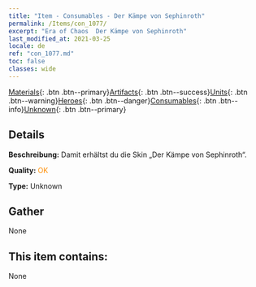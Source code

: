 ```yaml
---
title: "Item - Consumables - Der Kämpe von Sephinroth"
permalink: /Items/con_1077/
excerpt: "Era of Chaos  Der Kämpe von Sephinroth"
last_modified_at: 2021-03-25
locale: de
ref: "con_1077.md"
toc: false
classes: wide
---
```

 [Materials](/de/Items/){: .btn .btn--primary}[Artifacts](/de/Items/Artifacts/){: .btn .btn--success}[Units](/de/Items/Units/){: .btn .btn--warning}[Heroes](/de/Items/Heroes/){: .btn .btn--danger}[Consumables](/de/Items/Consumables/){: .btn .btn--info}[Unknown](/de/Items/Unknown/){: .btn .btn--primary}

## Details
 **Beschreibung:** Damit erhältst du die Skin „Der Kämpe von Sephinroth“.

 **Quality:** <span style="color: #FF8C00">OK</span>

 **Type:** Unknown

## Gather

  None

## This item contains:

  None

